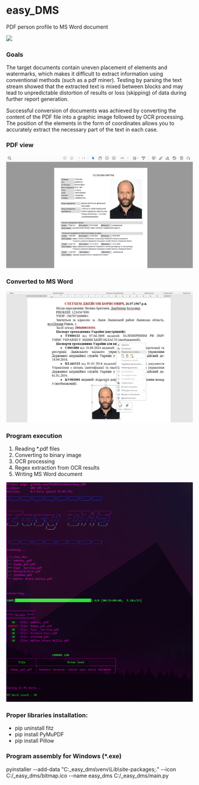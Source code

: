 # easy_DMS

PDF person profile to MS Word document 

![](app_icon.ico)

### Goals

The target documents contain uneven placement of elements and watermarks, which makes it difficult to extract information using conventional methods (such as a pdf miner). Testing by parsing the text stream showed that the extracted text is mixed between blocks and may lead to unpredictable distortion of results or loss (skipping) of data during further report generation.

Successful conversion of documents was achieved by converting the content of the PDF file into a graphic image followed by OCR processing. The position of the elements in the form of coordinates allows you to accurately extract the necessary part of the text in each case.


### PDF view

![](demo/p_5.png)

### Converted to MS Word

![](demo/p_4.png)

### Program execution

1. Reading *.pdf files
2. Converting to binary image
3. OCR processing
4. Regex extraction from OCR results
5. Writing MS Word document

![](demo/p_1.png)


### Proper libraries installation:
- pip uninstall fitz
- pip install PyMuPDF
- pip install Pillow


### Program assembly for Windows (*.exe)

pyinstaller --add-data "C:\_easy_dms\venv\Lib\site-packages;."  --icon C:/_easy_dms/bitmap.ico --name easy_dms C:/_easy_dms/main.py